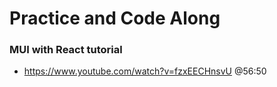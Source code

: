 # Practice and Code Along
### MUI with React tutorial
- https://www.youtube.com/watch?v=fzxEECHnsvU
@56:50